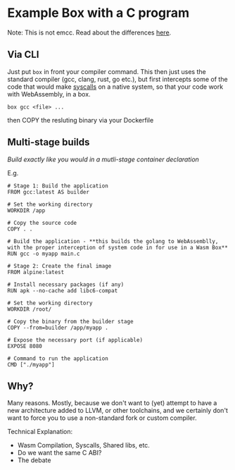 # Example Box with a C program

Note: This is not emcc. Read about the differences [here]().

## Via CLI

Just put `box` in front your compiler command. This then just uses the standard compiler (gcc, clang, rust, go etc.), but first intercepts some of the code that would make [syscalls](https://en.wikipedia.org/wiki/System_call) on a native system, so that your code work with WebAssembly, in a box.

`box gcc <file> ...`

then COPY the resluting binary via your Dockerfile

## Multi-stage builds

_Build exactly like you would in a mutli-stage container declaration_

E.g.

```
# Stage 1: Build the application
FROM gcc:latest AS builder

# Set the working directory
WORKDIR /app

# Copy the source code
COPY . .

# Build the application - **this builds the golang to WebAssemblly, with the proper interception of system code in for use in a Wasm Box**
RUN gcc -o myapp main.c

# Stage 2: Create the final image
FROM alpine:latest

# Install necessary packages (if any)
RUN apk --no-cache add libc6-compat

# Set the working directory
WORKDIR /root/

# Copy the binary from the builder stage
COPY --from=builder /app/myapp .

# Expose the necessary port (if applicable)
EXPOSE 8080

# Command to run the application
CMD ["./myapp"]

```

## Why?

Many reasons. Mostly, because we don't want to (yet) attempt to have a new architecture added to LLVM, or other toolchains, and we certainly don't want to force you to use a non-standard fork or custom compiler.

Technical Explanation:

 - Wasm Compilation, Syscalls, Shared libs, etc.
 - Do we want the same C ABI?
 - The debate

